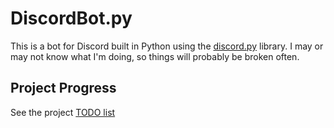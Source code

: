 # DiscordBot.py
This is a bot for Discord built in Python using the [discord.py](https://github.com/Rapptz/discord.py) library.
I may or may not know what I'm doing, so things will probably be broken often.

## Project Progress
See the project [TODO list](https://github.com/davidsluo/DiscordBot.py/projects/1)
